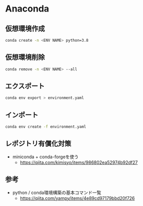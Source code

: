 # Anaconda

## 仮想環境作成

```bash
conda create -n <ENV NAME> python=3.8
```

## 仮想環境削除

```bash
conda remove -n <ENV NAME> --all
```

## エクスポート

```bash
conda env export > environment.yaml
```

## インポート

```bash
conda env create -f environment.yaml
```

## レポジトリ有償化対策

- miniconda + conda-forgeを使う
  - https://qiita.com/kimisyo/items/986802ea52974b92df27

## 参考

- python / conda環境構築の基本コマンド一覧
  - https://qiita.com/yampy/items/4e89cd97179bbd20f726
